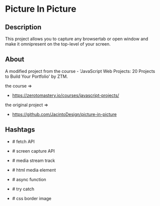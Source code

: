 # Picture In Picture

## Description

This project allows you to capture any browsertab or open window and make it omnipresent on the top-level of your screen.


## About

A modified project from the course - 'JavaScript Web Projects: 20 Projects to Build Your Portfolio' by ZTM.

the course =>
- https://zerotomastery.io/courses/javascript-projects/

the original project =>
- https://github.com/JacintoDesign/picture-in-picture


 ## Hashtags

 - \# fetch API
 - \# screen capture API
 - \# media stream track
 - \# html media element
 - \# async function
 - \# try catch

 - \# css border image